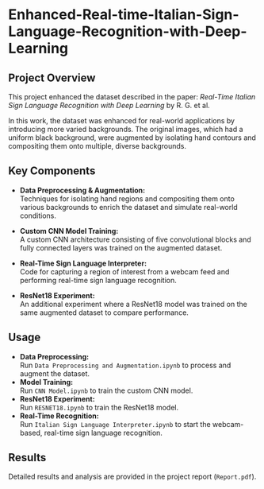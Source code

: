 # Enhanced-Real-time-Italian-Sign-Language-Recognition-with-Deep-Learning

## Project Overview

This project enhanced the dataset described in the paper:
*Real-Time Italian Sign Language Recognition with Deep Learning* by R. G. et al.

In this work, the dataset was enhanced for real-world applications by introducing more varied backgrounds. The original images, which had a uniform black background, were augmented by isolating hand contours and compositing them onto multiple, diverse backgrounds.

## Key Components

- **Data Preprocessing & Augmentation:**  
  Techniques for isolating hand regions and compositing them onto various backgrounds to enrich the dataset and simulate real-world conditions.

- **Custom CNN Model Training:**  
  A custom CNN architecture consisting of five convolutional blocks and fully connected layers was trained on the augmented dataset.
  
- **Real-Time Sign Language Interpreter:**  
  Code for capturing a region of interest from a webcam feed and performing real-time sign language recognition.

- **ResNet18 Experiment:**  
  An additional experiment where a ResNet18 model was trained on the same augmented dataset to compare performance.


## Usage

- **Data Preprocessing:**  
  Run `Data Preprocessing and Augmentation.ipynb` to process and augment the dataset.
- **Model Training:**  
  Run `CNN Model.ipynb` to train the custom CNN model.
- **ResNet18 Experiment:**  
  Run `RESNET18.ipynb` to train the ResNet18 model.
- **Real-Time Recognition:**  
  Run `Italian Sign Language Interpreter.ipynb` to start the webcam-based, real-time sign language recognition.

## Results

Detailed results and analysis are provided in the project report (`Report.pdf`).
